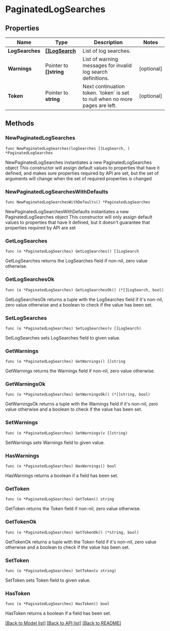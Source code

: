 # PaginatedLogSearches

## Properties

Name | Type | Description | Notes
------------ | ------------- | ------------- | -------------
**LogSearches** | [**[]LogSearch**](LogSearch.md) | List of log searches. | 
**Warnings** | Pointer to **[]string** | List of warning messages for invalid log search definitions. | [optional] 
**Token** | Pointer to **string** | Next continuation token. &#x60;token&#x60; is set to null when no more pages are left. | [optional] 

## Methods

### NewPaginatedLogSearches

`func NewPaginatedLogSearches(logSearches []LogSearch, ) *PaginatedLogSearches`

NewPaginatedLogSearches instantiates a new PaginatedLogSearches object
This constructor will assign default values to properties that have it defined,
and makes sure properties required by API are set, but the set of arguments
will change when the set of required properties is changed

### NewPaginatedLogSearchesWithDefaults

`func NewPaginatedLogSearchesWithDefaults() *PaginatedLogSearches`

NewPaginatedLogSearchesWithDefaults instantiates a new PaginatedLogSearches object
This constructor will only assign default values to properties that have it defined,
but it doesn't guarantee that properties required by API are set

### GetLogSearches

`func (o *PaginatedLogSearches) GetLogSearches() []LogSearch`

GetLogSearches returns the LogSearches field if non-nil, zero value otherwise.

### GetLogSearchesOk

`func (o *PaginatedLogSearches) GetLogSearchesOk() (*[]LogSearch, bool)`

GetLogSearchesOk returns a tuple with the LogSearches field if it's non-nil, zero value otherwise
and a boolean to check if the value has been set.

### SetLogSearches

`func (o *PaginatedLogSearches) SetLogSearches(v []LogSearch)`

SetLogSearches sets LogSearches field to given value.


### GetWarnings

`func (o *PaginatedLogSearches) GetWarnings() []string`

GetWarnings returns the Warnings field if non-nil, zero value otherwise.

### GetWarningsOk

`func (o *PaginatedLogSearches) GetWarningsOk() (*[]string, bool)`

GetWarningsOk returns a tuple with the Warnings field if it's non-nil, zero value otherwise
and a boolean to check if the value has been set.

### SetWarnings

`func (o *PaginatedLogSearches) SetWarnings(v []string)`

SetWarnings sets Warnings field to given value.

### HasWarnings

`func (o *PaginatedLogSearches) HasWarnings() bool`

HasWarnings returns a boolean if a field has been set.

### GetToken

`func (o *PaginatedLogSearches) GetToken() string`

GetToken returns the Token field if non-nil, zero value otherwise.

### GetTokenOk

`func (o *PaginatedLogSearches) GetTokenOk() (*string, bool)`

GetTokenOk returns a tuple with the Token field if it's non-nil, zero value otherwise
and a boolean to check if the value has been set.

### SetToken

`func (o *PaginatedLogSearches) SetToken(v string)`

SetToken sets Token field to given value.

### HasToken

`func (o *PaginatedLogSearches) HasToken() bool`

HasToken returns a boolean if a field has been set.


[[Back to Model list]](../README.md#documentation-for-models) [[Back to API list]](../README.md#documentation-for-api-endpoints) [[Back to README]](../README.md)


